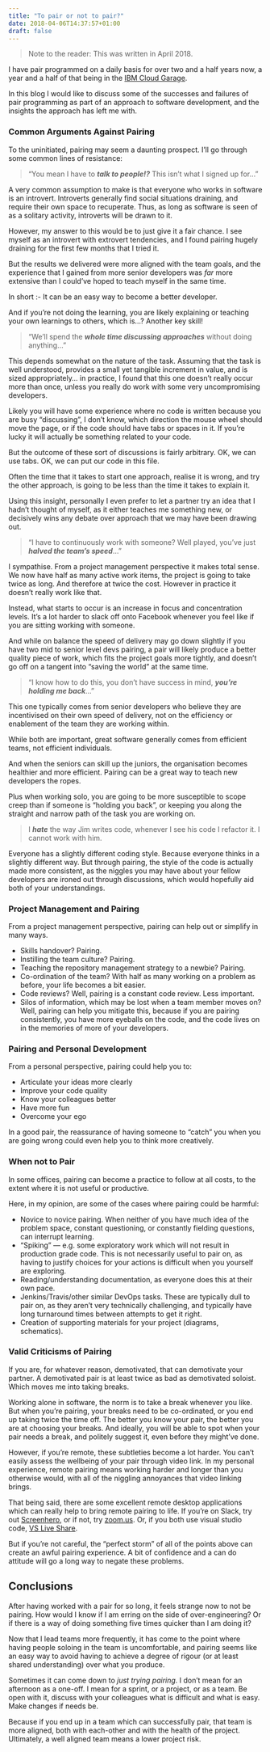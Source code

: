 ```yaml
---
title: "To pair or not to pair?"
date: 2018-04-06T14:37:57+01:00
draft: false
---
```


> Note to the reader: This was written in April 2018.

I have pair programmed on a daily basis for over two and a half years now, a year and a half of that being in the [IBM Cloud Garage](https://www.ibm.com/cloud/garage/).

In this blog I would like to discuss some of the successes and failures of pair programming as part of an approach to software development, and the insights the approach has left me with.

### Common Arguments Against Pairing

To the uninitiated, pairing may seem a daunting prospect. I’ll go through some common lines of resistance:

> “You mean I have to ***talk to people!?*** This isn’t what I signed up for…”

A very common assumption to make is that everyone who works in software is an introvert. Introverts generally find social situations draining, and require their own space to recuperate. Thus, as long as software is seen of as a solitary activity, introverts will be drawn to it.

However, my answer to this would be to just give it a fair chance. I see myself as an introvert with extrovert tendencies, and I found pairing hugely draining for the first few months that I tried it.

But the results we delivered were more aligned with the team goals, and the experience that I gained from more senior developers was *far* more extensive than I could’ve hoped to teach myself in the same time.

In short :- It can be an easy way to become a better developer.

And if you’re not doing the learning, you are likely explaining or teaching your own learnings to others, which is…? Another key skill!

> “We’ll spend the ***whole time discussing approaches*** without doing anything…”

This depends somewhat on the nature of the task. Assuming that the task is well understood, provides a small yet tangible increment in value, and is sized appropriately… in practice, I found that this one doesn’t really occur more than once, unless you really do work with some very uncompromising developers.

Likely you will have some experience where no code is written because you are busy “discussing”, I don’t know, which direction the mouse wheel should move the page, or if the code should have tabs or spaces in it. If you’re lucky it will actually be something related to your code.

But the outcome of these sort of discussions is fairly arbitrary. OK, we can use tabs. OK, we can put our code in this file.

Often the time that it takes to start one approach, realise it is wrong, and try the other approach, is going to be less than the time it takes to explain it.

Using this insight, personally I even prefer to let a partner try an idea that I hadn’t thought of myself, as it either teaches me something new, or decisively wins any debate over approach that we may have been drawing out.

> “I have to continuously work with someone? Well played, you’ve just ***halved the team’s speed***...”

I sympathise. From a project management perspective it makes total sense. We now have half as many active work items, the project is going to take twice as long. And therefore at twice the cost. However in practice it doesn’t really work like that.

Instead, what starts to occur is an increase in focus and concentration levels. It’s a lot harder to slack off onto Facebook whenever you feel like if you are sitting working with someone.

And while on balance the speed of delivery may go down slightly if you have two mid to senior level devs pairing, a pair will likely produce a better quality piece of work, which fits the project goals more tightly, and doesn’t go off on a tangent into “saving the world” at the same time.

> “I know how to do this, you don’t have success in mind, ***you’re holding me back***…”

This one typically comes from senior developers who believe they are incentivised on their own speed of delivery, not on the efficiency or enablement of the team they are working within.

While both are important, great software generally comes from efficient teams, not efficient individuals.

And when the seniors can skill up the juniors, the organisation becomes healthier and more efficient. Pairing can be a great way to teach new developers the ropes.

Plus when working solo, you are going to be more susceptible to scope creep than if someone is “holding you back”, or keeping you along the straight and narrow path of the task you are working on.

> I ***hate*** the way Jim writes code, whenever I see his code I refactor it. I cannot work with him.

Everyone has a slightly different coding style. Because everyone thinks in a slightly different way. But through pairing, the style of the code is actually made more consistent, as the niggles you may have about your fellow developers are ironed out through discussions, which would hopefully aid both of your understandings.

### Project Management and Pairing

From a project management perspective, pairing can help out or simplify in many ways.

* Skills handover? Pairing.
* Instilling the team culture? Pairing.
* Teaching the repository management strategy to a newbie? Pairing.
* Co-ordination of the team? With half as many working on a problem as before, your life becomes a bit easier.
* Code reviews? Well, pairing is a constant code review. Less important.
* Silos of information, which may be lost when a team member moves on? 
Well, pairing can help you mitigate this, because if you are pairing consistently, you have more eyeballs on the code, and the code lives on in the memories of more of your developers.

### Pairing and Personal Development

From a personal perspective, pairing could help you to:

* Articulate your ideas more clearly
* Improve your code quality
* Know your colleagues better
* Have more fun
* Overcome your ego

In a good pair, the reassurance of having someone to “catch” you when you are going wrong could even help you to think more creatively.

### When not to Pair

In some offices, pairing can become a practice to follow at all costs, to the extent where it is not useful or productive.

Here, in my opinion, are some of the cases where pairing could be harmful:

* Novice to novice pairing. When neither of you have much idea of the problem space, constant questioning, or constantly fielding questions, can interrupt learning.
* “Spiking” — e.g. some exploratory work which will not result in production grade code. This is not necessarily useful to pair on, as having to justify choices for your actions is difficult when you yourself are exploring.
* Reading/understanding documentation, as everyone does this at their own pace.
* Jenkins/Travis/other similar DevOps tasks. These are typically dull to pair on, as they aren’t very technically challenging, and typically have long turnaround times between attempts to get it right.
* Creation of supporting materials for your project (diagrams, schematics).

### Valid Criticisms of Pairing

If you are, for whatever reason, demotivated, that can demotivate your partner. A demotivated pair is at least twice as bad as demotivated soloist. Which moves me into taking breaks.

Working alone in software, the norm is to take a break whenever you like. But when you’re pairing, your breaks need to be co-ordinated, or you end up taking twice the time off. The better you know your pair, the better you are at choosing your breaks. And ideally, you will be able to spot when your pair needs a break, and politely suggest it, even before they might’ve done.

However, if you’re remote, these subtleties become a lot harder. You can’t easily assess the wellbeing of your pair through video link. In my personal experience, remote pairing means working harder and longer than you otherwise would, with all of the niggling annoyances that video linking brings.

That being said, there are some excellent remote desktop applications which can really help to bring remote pairing to life. If you’re on Slack, try out [Screenhero](https://screenhero.com/), or if not, try [zoom.us](https://zoom.us/). Or, if you both use visual studio code, [VS Live Share](https://marketplace.visualstudio.com/items?itemName=MS-vsliveshare.vsliveshare).

But if you’re not careful, the “perfect storm” of all of the points above can create an awful pairing experience. A bit of confidence and a can do attitude will go a long way to negate these problems.

## Conclusions

After having worked with a pair for so long, it feels strange now to not be pairing. How would I know if I am erring on the side of over-engineering? Or if there is a way of doing something five times quicker than I am doing it?

Now that I lead teams more frequently, it has come to the point where having people soloing in the team is uncomfortable, and pairing seems like an easy way to avoid having to achieve a degree of rigour (or at least shared understanding) over what you produce.

Sometimes it can come down to *just trying pairing*. I don’t mean for an afternoon as a one-off. I mean for a sprint, or a project, or as a team. Be open with it, discuss with your colleagues what is difficult and what is easy. Make changes if needs be.

Because if you end up in a team which can successfully pair, that team is more aligned, both with each-other and with the health of the project. Ultimately, a well aligned team means a lower project risk.